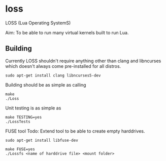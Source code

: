 loss
====

LOSS (Lua Operating SystemS)

Aim: To be able to run many virtual kernels built to run Lua.

Building
--------

Currently LOSS shouldn't require anything other than clang and libncurses which doesn't always come pre-installed for all distros.
```
sudo apt-get install clang libncurses5-dev
```

Building should be as simple as calling
```
make
./Loss
```

Unit testing is as simple as
```
make TESTING=yes
./LossTests
```

FUSE tool
Todo: Extend tool to be able to create empty harddrives.
```
sudo apt-get install libfuse-dev

make FUSE=yes
./Lossfs <name of harddrive file> <mount folder>
```
